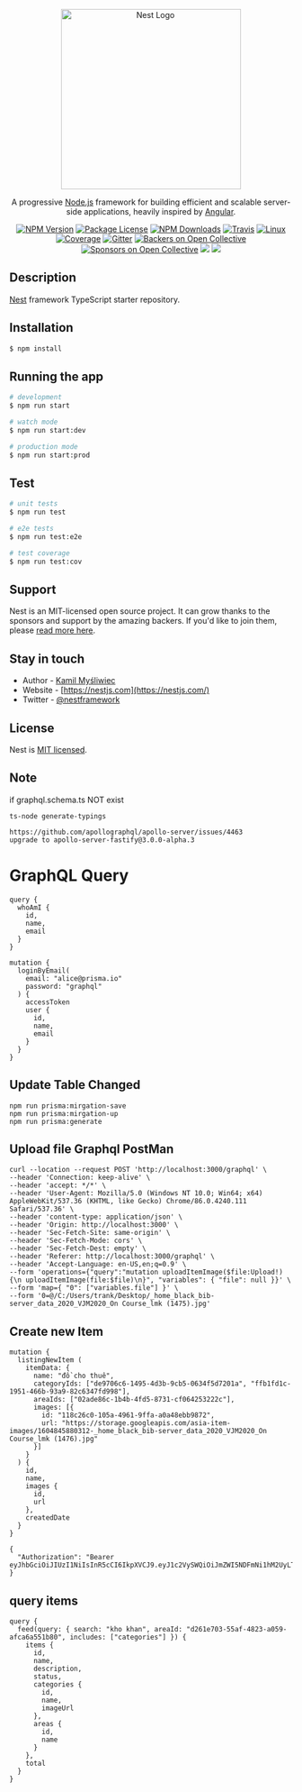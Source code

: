 <p align="center">
  <a href="http://nestjs.com/" target="blank"><img src="https://nestjs.com/img/logo_text.svg" width="320" alt="Nest Logo" /></a>
</p>

[travis-image]: https://api.travis-ci.org/nestjs/nest.svg?branch=master
[travis-url]: https://travis-ci.org/nestjs/nest
[linux-image]: https://img.shields.io/travis/nestjs/nest/master.svg?label=linux
[linux-url]: https://travis-ci.org/nestjs/nest
  
  <p align="center">A progressive <a href="http://nodejs.org" target="blank">Node.js</a> framework for building efficient and scalable server-side applications, heavily inspired by <a href="https://angular.io" target="blank">Angular</a>.</p>
    <p align="center">
<a href="https://www.npmjs.com/~nestjscore"><img src="https://img.shields.io/npm/v/@nestjs/core.svg" alt="NPM Version" /></a>
<a href="https://www.npmjs.com/~nestjscore"><img src="https://img.shields.io/npm/l/@nestjs/core.svg" alt="Package License" /></a>
<a href="https://www.npmjs.com/~nestjscore"><img src="https://img.shields.io/npm/dm/@nestjs/core.svg" alt="NPM Downloads" /></a>
<a href="https://travis-ci.org/nestjs/nest"><img src="https://api.travis-ci.org/nestjs/nest.svg?branch=master" alt="Travis" /></a>
<a href="https://travis-ci.org/nestjs/nest"><img src="https://img.shields.io/travis/nestjs/nest/master.svg?label=linux" alt="Linux" /></a>
<a href="https://coveralls.io/github/nestjs/nest?branch=master"><img src="https://coveralls.io/repos/github/nestjs/nest/badge.svg?branch=master#5" alt="Coverage" /></a>
<a href="https://gitter.im/nestjs/nestjs?utm_source=badge&utm_medium=badge&utm_campaign=pr-badge&utm_content=body_badge"><img src="https://badges.gitter.im/nestjs/nestjs.svg" alt="Gitter" /></a>
<a href="https://opencollective.com/nest#backer"><img src="https://opencollective.com/nest/backers/badge.svg" alt="Backers on Open Collective" /></a>
<a href="https://opencollective.com/nest#sponsor"><img src="https://opencollective.com/nest/sponsors/badge.svg" alt="Sponsors on Open Collective" /></a>
  <a href="https://paypal.me/kamilmysliwiec"><img src="https://img.shields.io/badge/Donate-PayPal-dc3d53.svg"/></a>
  <a href="https://twitter.com/nestframework"><img src="https://img.shields.io/twitter/follow/nestframework.svg?style=social&label=Follow"></a>
</p>
  <!--[![Backers on Open Collective](https://opencollective.com/nest/backers/badge.svg)](https://opencollective.com/nest#backer)
  [![Sponsors on Open Collective](https://opencollective.com/nest/sponsors/badge.svg)](https://opencollective.com/nest#sponsor)-->

## Description

[Nest](https://github.com/nestjs/nest) framework TypeScript starter repository.

## Installation

```bash
$ npm install
```

## Running the app

```bash
# development
$ npm run start

# watch mode
$ npm run start:dev

# production mode
$ npm run start:prod
```

## Test

```bash
# unit tests
$ npm run test

# e2e tests
$ npm run test:e2e

# test coverage
$ npm run test:cov
```

## Support

Nest is an MIT-licensed open source project. It can grow thanks to the sponsors and support by the amazing backers. If you'd like to join them, please [read more here](https://docs.nestjs.com/support).

## Stay in touch

- Author - [Kamil Myśliwiec](https://kamilmysliwiec.com)
- Website - [https://nestjs.com](https://nestjs.com/)
- Twitter - [@nestframework](https://twitter.com/nestframework)

## License

  Nest is [MIT licensed](LICENSE).

## Note
if graphql.schema.ts NOT exist
```
ts-node generate-typings
```

```
https://github.com/apollographql/apollo-server/issues/4463
upgrade to apollo-server-fastify@3.0.0-alpha.3
```

# GraphQL Query
```
query {
  whoAmI {
    id,
    name,
    email
  }
}

mutation {
  loginByEmail(
    email: "alice@prisma.io"
    password: "graphql"
  ) {
    accessToken
    user {
      id,
      name,
      email
    }
  }
}
```

## Update Table Changed
```
npm run prisma:mirgation-save
npm run prisma:mirgation-up
npm run prisma:generate
```

## Upload file Graphql PostMan
```
curl --location --request POST 'http://localhost:3000/graphql' \
--header 'Connection: keep-alive' \
--header 'accept: */*' \
--header 'User-Agent: Mozilla/5.0 (Windows NT 10.0; Win64; x64) AppleWebKit/537.36 (KHTML, like Gecko) Chrome/86.0.4240.111 Safari/537.36' \
--header 'content-type: application/json' \
--header 'Origin: http://localhost:3000' \
--header 'Sec-Fetch-Site: same-origin' \
--header 'Sec-Fetch-Mode: cors' \
--header 'Sec-Fetch-Dest: empty' \
--header 'Referer: http://localhost:3000/graphql' \
--header 'Accept-Language: en-US,en;q=0.9' \
--form 'operations={"query":"mutation uploadItemImage($file:Upload!) {\n uploadItemImage(file:$file)\n}", "variables": { "file": null }}' \
--form 'map={ "0": ["variables.file"] }' \
--form '0=@/C:/Users/trank/Desktop/_home_black_bib-server_data_2020_VJM2020_On Course_lmk (1475).jpg'
```

## Create new Item
```
mutation {
  listingNewItem (
    itemData: {
      name: "đồ cho thuê",
      categoryIds: ["de9706c6-1495-4d3b-9cb5-0634f5d7201a", "ffb1fd1c-1951-466b-93a9-82c6347fd998"],
      areaIds: ["02ade86c-1b4b-4fd5-8731-cf064253222c"],
      images: [{
        id: "118c26c0-105a-4961-9ffa-a0a48ebb9872",
        url: "https://storage.googleapis.com/asia-item-images/1604845880312-_home_black_bib-server_data_2020_VJM2020_On Course_lmk (1476).jpg"
      }]
    }
  ) {
    id,
    name,
    images {
      id,
      url
  	},
    createdDate
  }
}

{
  "Authorization": "Bearer eyJhbGciOiJIUzI1NiIsInR5cCI6IkpXVCJ9.eyJ1c2VySWQiOiJmZWI5NDFmNi1hM2UyLTQzMTAtYmRhMC1mM2VkNTk5MjlmYjEiLCJlbWFpbCI6ImFsaWNlQHByaXNtYS5pbyIsImlhdCI6MTYwNTM0OTg0OCwiZXhwIjoxNjA1MzUzNDQ4fQ.0FAICaz5IUeGICSzU4p1uyarGTY0BOv5G47acTNJdC4"
}
```

## query items 
```
query {
  feed(query: { search: "kho khan", areaId: "d261e703-55af-4823-a059-afca6a551b80", includes: ["categories"] }) {
    items {
      id,
      name,
      description,
      status,
      categories {
        id,
        name,
        imageUrl
      },
      areas {
        id,
        name
      }
    },
    total
  }
}
```